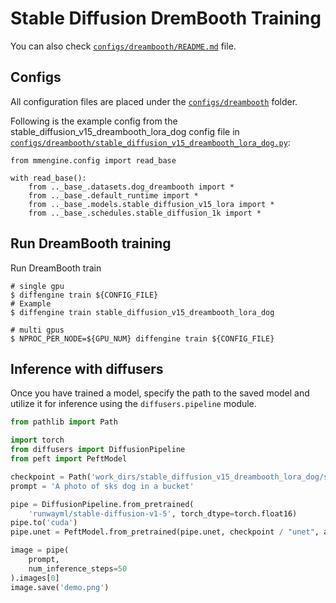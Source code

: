 # Stable Diffusion DremBooth Training

You can also check [`configs/dreambooth/README.md`](https://github.com/okotaku/diffengine/tree/main/diffengine/configs/dreambooth/README.md) file.

## Configs

All configuration files are placed under the [`configs/dreambooth`](https://github.com/okotaku/diffengine/tree/main/diffengine/configs/dreambooth/) folder.

Following is the example config from the stable_diffusion_v15_dreambooth_lora_dog config file in [`configs/dreambooth/stable_diffusion_v15_dreambooth_lora_dog.py`](https://github.com/okotaku/diffengine/tree/main/diffengine/configs/dreambooth/stable_diffusion_v15_dreambooth_lora_dog.py):

```
from mmengine.config import read_base

with read_base():
    from .._base_.datasets.dog_dreambooth import *
    from .._base_.default_runtime import *
    from .._base_.models.stable_diffusion_v15_lora import *
    from .._base_.schedules.stable_diffusion_1k import *
```

## Run DreamBooth training

Run DreamBooth train

```
# single gpu
$ diffengine train ${CONFIG_FILE}
# Example
$ diffengine train stable_diffusion_v15_dreambooth_lora_dog

# multi gpus
$ NPROC_PER_NODE=${GPU_NUM} diffengine train ${CONFIG_FILE}
```

## Inference with diffusers

Once you have trained a model, specify the path to the saved model and utilize it for inference using the `diffusers.pipeline` module.

```py
from pathlib import Path

import torch
from diffusers import DiffusionPipeline
from peft import PeftModel

checkpoint = Path('work_dirs/stable_diffusion_v15_dreambooth_lora_dog/step999')
prompt = 'A photo of sks dog in a bucket'

pipe = DiffusionPipeline.from_pretrained(
    'runwayml/stable-diffusion-v1-5', torch_dtype=torch.float16)
pipe.to('cuda')
pipe.unet = PeftModel.from_pretrained(pipe.unet, checkpoint / "unet", adapter_name="default")

image = pipe(
    prompt,
    num_inference_steps=50
).images[0]
image.save('demo.png')
```
